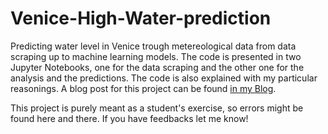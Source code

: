# Venice-High-Water-prediction
Predicting water level in Venice trough metereological data from data scraping up to machine learning models. The code is presented in two Jupyter Notebooks, one for the data scraping and the other one for the analysis and the predictions. The code is also explained with my particular reasonings. A blog post for this project can be found [in my Blog](https://zanett96.github.io/2020/04/25/venice/).

This project is purely meant as a student's exercise, so errors might be found here and there. If you have feedbacks let me know! 
